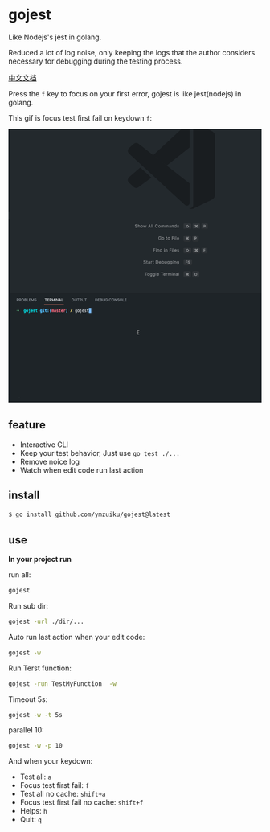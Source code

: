 # gojest

Like Nodejs's jest in golang.

Reduced a lot of log noise, only keeping the logs that the author considers necessary for debugging during the testing process.

[中文文档](./README_cn.md)

Press the `f` key to focus on your first error, gojest is like jest(nodejs) in golang.

This gif is focus test first fail on keydown `f`:

![](./gojest.gif)

## feature

- Interactive CLI
- Keep your test behavior, Just use `go test ./...`
- Remove noice log
- Watch when edit code run last action

## install

```sh
$ go install github.com/ymzuiku/gojest@latest
```

## use

**In your project run**

run all:

```sh
gojest
```

Run sub dir:

```sh
gojest -url ./dir/...
```

Auto run last action when your edit code:

```sh
gojest -w
```

Run Terst function:

```sh
gojest -run TestMyFunction  -w
```

Timeout 5s:

```sh
gojest -w -t 5s
```

parallel 10:

```sh
gojest -w -p 10
```

And when your keydown:

- Test all: `a`
- Focus test first fail: `f`
- Test all no cache: `shift+a`
- Focus test first fail no cache: `shift+f`
- Helps: `h`
- Quit: `q`
